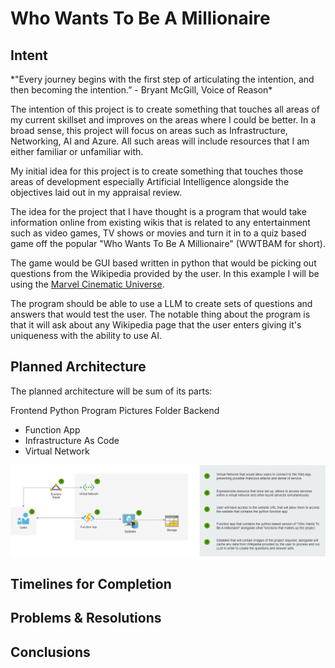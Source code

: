<h1>Who Wants To Be A Millionaire</h1>

<h2>Intent</h2>
*"Every journey begins with the first step of articulating the intention, and then becoming the intention.” - Bryant McGill, Voice of Reason*

The intention of this project is to create something that touches all areas of my current skillset and improves on the areas where I could be better. In a broad sense, this project will focus on areas such as Infrastructure, Networking, AI and Azure. All such areas will include resources that I am either familiar or unfamiliar with.

My initial idea for this project is to create something that touches those areas of development especially Artificial Intelligence alongside the objectives laid out in my appraisal review.

The idea for the project that I have thought is a program that would take information online from existing wikis that is related to any entertainment such as video games, TV shows or movies and turn it in to a quiz based game off the popular "Who Wants To Be A Millionaire" (WWTBAM for short).

The game would be GUI based written in python that would be picking out questions from the Wikipedia provided by the user. In this example I will be using the [Marvel Cinematic Universe](https://en.wikipedia.org/wiki/Marvel_Cinematic_Universe).

The program should be able to use a LLM to create sets of questions and answers that would test the user. The notable thing about the program is that it will ask about any Wikipedia page that the user enters giving it's uniqueness with the ability to use AI.


<h2>Planned Architecture</h2>

The planned architecture will be sum of its parts:

Frontend
Python Program
Pictures Folder
Backend
- Function App
- Infrastructure As Code
- Virtual Network

![Architecture Diagram](./million_pics/WWTBAM%20Diagram.drawio.png)

<h2>Timelines for Completion</h2>

<h2>Problems & Resolutions</h2>

<h2>Conclusions</h2>
